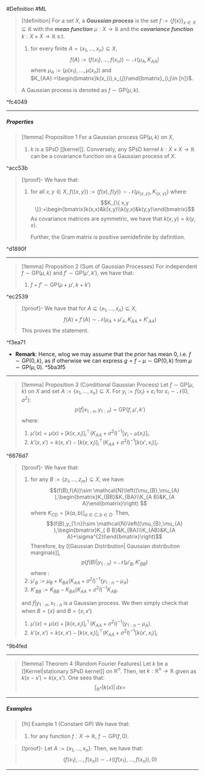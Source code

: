 #Definition #ML 
> [!definition]
>  For a set $X$, a ***Gaussian process*** is the set  $f:=\{ f(x) \}_{x\in X}\subseteq \mathbb{R}$ with the ***mean function*** $\mu:X\to \mathbb{R}$ and the ***covariance function*** $k:X \times X\to \mathbb{R}$ s.t. 
>  1. for every finite $A=\{ x_{1},\dots,x_{n} \}\subseteq X$, $$f(A):=(f(x_{1}),\dots,f(x_{n})) \sim \mathcal{N}\left( \mu_{A},K_{AA}\right)$$where $\mu_{A}:=(\mu(x_{1}),\dots,\mu(x_{n}))$ and $K_{AA}:=\begin{bmatrix}k(x_{i},x_{j})\end{bmatrix}_{i,j\in [n]}$.
> 
> A Gaussian process is denoted as $f \sim \text{GP}(\mu,k)$.

^fc4049

---
##### Properties
> [!lemma] Proposition 1
> For a Gaussian process $\text{GP}(\mu,k)$ on $X$,
> 1. $k$ is a SPsD [[kernel]]. Conversely, any SPsD kernel $k:X\times X\to \mathbb{R}$ can be a covariance function on a Gaussian process of $X$. 

^acc53b

> [!proof]-
> We have that:
> 1. for all $x,y\in X$, $f(\{ x,y \}):=(f(x),f(y)) \sim \mathcal{N}(\mu_{\{ x,y \}},K_{\{ x,y \}})$ where: $$K_{\{ x,y \}}:=\begin{bmatrix}k(x,x)&k(x,y)\\k(y,x)&k(y,y)\end{bmatrix}$$As covariance matrices are symmetric, we have that $k(x,y)=k(y,x)$. 
>    
>    Further, the Gram matrix is positive semidefinite by definition. 

^d1890f

---
> [!lemma] Proposition 2 (Sum of Gaussian Processes)
> For independent $f\sim \text{GP}(\mu,k)$ and $f' \sim \text{GP}(\mu',k')$, we have that:
> 1. $f+f' \sim \text{GP}(\mu+\mu',k+k')$

^ec2539

> [!proof]-
> We have that for $A\subseteq\{ x_{1},\dots,x_{n} \}\subseteq X$, $$f(A)+f'(A)\sim \mathcal{N}(\mu_{A}+\mu'_{A},K_{AA}+K'_{A A})$$This proves the statement.

^f3ea71

- **Remark**: Hence, wlog we may assume that the prior has mean 0, i.e. $f \sim \text{GP}(0,k)$, as if otherwise we can express $g=f-\mu \sim \text{GP}(0,k)$ from $\mu \sim \text{GP}(\mu,0)$.  ^5ba3f5
---
> [!lemma] Proposition 3 (Conditional Gaussian Process)
> Let $f\sim \text{GP}(\mu,k)$ on $X$ and set $A:=\{ x_{1},\dots,x_{n} \}\subseteq X$. For $y_{i}:=f(x_{i})+\varepsilon_{i}$ for $\varepsilon_{i} \sim \mathcal{N}(0,\sigma^{2})$:
> $$p(f|x_{1:n},y_{1:n})=\text{GP}(f;\mu',k')$$ where:
> 1. $\mu'(x)=\mu(x)+[k(x,x_{i})]_{i}^\top (K_{A A}+\sigma^{2}I)^{-1}[y_{i}-\mu(x_{i})]_{i}$.
> 2. $k'(x,x')=k(x,x')-[k(x,x_{i})]_{i}^\top(K_{AA}+\sigma^{2}I)^{-1}[k(x',x_{i})]_{i}$.

^6676d7

> [!proof]-
> We have that:
> 1. for any $B:=\{ z_{1},\dots,z_{m} \}\subseteq X$, we have: $$(f(B),f(A))\sim \mathcal{N}\left((\mu_{B},\mu_{A}  ),\begin{bmatrix}K_{BB}&K_{BA}\\K_{A B}&K_{A A}\end{bmatrix}\right) $$where $K_{CD}=[k(a,b)]_{a\in C,b\in D}$. Then, $$(f(B),y_{1:n})\sim \mathcal{N}\left((\mu_{B},\mu_{A}  ),\begin{bmatrix}K_{ B B}&K_{BA}\\K_{AB}&K_{A A}+\sigma^{2}I\end{bmatrix}\right)$$Therefore, by [[Gaussian Distribution| Gaussian distribution marginals]], $$p(f(B)|y_{1:n})=\mathcal{N}(\mu'_{B},K'_{BB})$$ where :
> 	1. $\mu'_{B}:=\mu_{B}+K_{BA}(K_{ A A}+\sigma^{2}I)^{-1}(y_{1:n}-\mu_{A})$
> 	1. $K'_{B B}:=K_{B B }-K_{BA}(K_{AA}+\sigma^{2}I)^{-1}K_{AB}$.
> 	
> 	and $f|y_{1:n},x_{1:n}$ is a Gaussian process. We then simply check that when $B=\{ x \}$ and $B=\{ x,x' \}$
> 	1. $\mu'(x)=\mu(x)+[k(x,x_{i})]_{i}^\top (K_{A A}+\sigma^{2}I)^{-1}(y_{1:n}-\mu_{A})$.
> 	2. $k'(x,x')=k(x,x')-[k(x,x_{i})]_{i}^\top(K_{AA}+\sigma^{2}I)^{-1}[k(x',x_{i})]_{i}$

^9b4fed

---
> [!lemma] Theorem 4 (Random Fourier Features)
> Let $k$ be a [[Kernel|stationary SPsD kernel]] on $\mathbb{R}^n$. Then, let $k:\mathbb{R}^n\to \mathbb{R}$ given as $k(x-x')=k(x,x')$. One sees that: $$\int_{\mathbb{R}^n}^{} \left| k(x)  \right| \, dx= $$

---
##### Examples
> [!h] Example 1 (Constant GP)
> We have that:
> 1. for any function $f:X \to \mathbb{R}$, $f \sim \text{GP}(f,0)$.

> [!proof]-
> Let $A:=\{ x_{1},\dots,x_{n} \}$. Then, we have that: $$(f(x_{1}),\dots,f(x_{n})) \sim \mathcal{N}((f(x_{1}),\dots,f(x_{n})),0)$$
---

